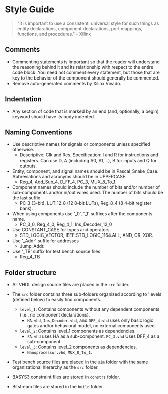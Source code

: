 # Style Guide

> "It is important to use a consistent, universal style for such things as entity declarations, component declarations, port mappings, functions, and procedures." - Xilinx

## Comments

- Commenting statements is important so that the reader will understand the reasoning behind it and its relationship with respect to the entire code block. You need not comment every statement, but those that are key to the behavior of the component should generally be commented.
- Remove auto-generated comments by Xilinx Vivado.

## Indentation

- Any section of code that is marked by an end (and, optionally, a begin) keyword should have its body indented.

## Naming Conventions

- Use descriptive names for signals or components unless specified otherwise.
  - Descriptive: Clk and Res. Specification: I and R for instructions and registers. Can use D, A (including A0, A1,...), B for inputs and Q for outputs.
- Entity, component, and signal names should be in Pascal_Snake_Case. Abbreviations and acronyms should be in UPPERCASE.
  - Reg_4, Add_Sub_4, D_FF_4, PC_3, MUX_8_To_1.
- Component names should include the number of bits and/or number of sub-components and/or in/out wires used. The number of bits should be the last suffix
  - PC_3 (3-bit), LUT_12_8 (12 8-bit LUTs), Reg_8_4 (8 4-bit register bank).
- When using components use '\_0', '\_1' suffixes after the components name.
  - PC_3_0, Reg_4_0, Reg_4_1, Ins_Decoder_12_0
- Use CONSTANT_CASE for types and operators.
  - STD_LOGIC_VECTOR, IEEE.STD_LOGIC_1164.ALL, AND, OR, XOR.
- Use '\_Addr' suffix for addresses
  - Jump_Addr.
- Use '\_TB' suffix for test bench source files
  - Reg_4_TB

## Folder structure

- All VHDL design source files are placed in the `src` folder.
- The `src` folder contains three sub-folders organized according to 'levels' (defined below) to easily find components.

  - `level_1`: Contains components without any dependent components (i.e., no component declarations).
    - `HA.vhd`, `Ins_Decoder.vhd`, and `DFF_4.vhd` uses only basic logic gates and/or behavioral model, no external components used.
  - `level_2`: Contains level_1 components as dependencies.
    - `FA.vhd` uses HA as a sub-component. `PC_3.vhd` Uses DFF_4 as a sub-component.
  - `level_3`: Contains level_2 components as dependencies.
    - `Nanoprocessor.vhd`, `MUX_8_To_1`.

- Test bench source files are placed in the `sim` folder with the same organizational hierarchy as the `src` folder.
- BASYS3 constraint files are stored in `constrs` folder.
- Bitstream files are stored in the `build` folder.
